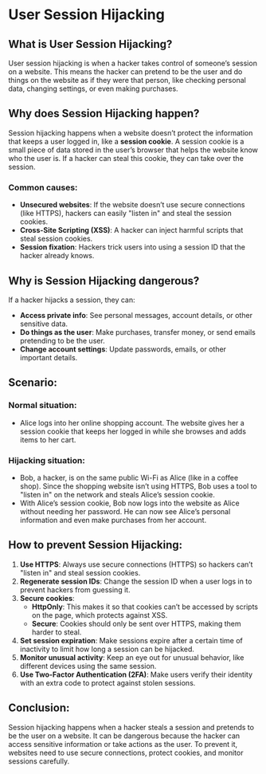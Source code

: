 # User Session Hijacking

## What is User Session Hijacking?
User session hijacking is when a hacker takes control of someone’s session on a website. This means the hacker can pretend to be the user and do things on the website as if they were that person, like checking personal data, changing settings, or even making purchases.

## Why does Session Hijacking happen?
Session hijacking happens when a website doesn’t protect the information that keeps a user logged in, like a **session cookie**. A session cookie is a small piece of data stored in the user’s browser that helps the website know who the user is. If a hacker can steal this cookie, they can take over the session.

### Common causes:
- **Unsecured websites**: If the website doesn’t use secure connections (like HTTPS), hackers can easily "listen in" and steal the session cookies.
- **Cross-Site Scripting (XSS)**: A hacker can inject harmful scripts that steal session cookies.
- **Session fixation**: Hackers trick users into using a session ID that the hacker already knows.

## Why is Session Hijacking dangerous?
If a hacker hijacks a session, they can:
- **Access private info**: See personal messages, account details, or other sensitive data.
- **Do things as the user**: Make purchases, transfer money, or send emails pretending to be the user.
- **Change account settings**: Update passwords, emails, or other important details.

## Scenario:

### Normal situation:
- Alice logs into her online shopping account. The website gives her a session cookie that keeps her logged in while she browses and adds items to her cart.

### Hijacking situation:
- Bob, a hacker, is on the same public Wi-Fi as Alice (like in a coffee shop). Since the shopping website isn’t using HTTPS, Bob uses a tool to "listen in" on the network and steals Alice’s session cookie.
- With Alice’s session cookie, Bob now logs into the website as Alice without needing her password. He can now see Alice’s personal information and even make purchases from her account.

## How to prevent Session Hijacking:

1. **Use HTTPS**: Always use secure connections (HTTPS) so hackers can’t "listen in" and steal session cookies.
2. **Regenerate session IDs**: Change the session ID when a user logs in to prevent hackers from guessing it.
3. **Secure cookies**:
   - **HttpOnly**: This makes it so that cookies can’t be accessed by scripts on the page, which protects against XSS.
   - **Secure**: Cookies should only be sent over HTTPS, making them harder to steal.
4. **Set session expiration**: Make sessions expire after a certain time of inactivity to limit how long a session can be hijacked.
5. **Monitor unusual activity**: Keep an eye out for unusual behavior, like different devices using the same session.
6. **Use Two-Factor Authentication (2FA)**: Make users verify their identity with an extra code to protect against stolen sessions.

## Conclusion:
Session hijacking happens when a hacker steals a session and pretends to be the user on a website. It can be dangerous because the hacker can access sensitive information or take actions as the user. To prevent it, websites need to use secure connections, protect cookies, and monitor sessions carefully.

